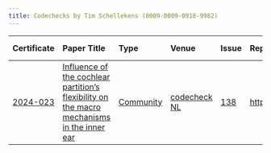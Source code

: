 ```yaml
---
title: Codechecks by Tim Schellekens (0009-0009-0918-9982)
---
```



|Certificate |Paper Title                                                                                |Type      |Venue        |Issue |Report                                  |Check date |
|:-------|:---------------------------------------------|:------------------|:------------------|:---|:--------------------------|:------------------|
|[2024-023](https://codecheck.org.uk/register/certs/2024-023/)|[Influence of the cochlear partition’s flexibility on the macro mechanisms in the inner ear](https://doi.org/10.1016/j.heares.2024.109127)|[Community](https://codecheck.org.uk/register/venues/communities)|[codecheck NL](https://codecheck.org.uk/register/venues/communities/codecheck_nl)|[138](https://github.com/codecheckers/register/issues/138)|https://doi.org/10.5281/zenodo.14900193 |2024-11-08 |
